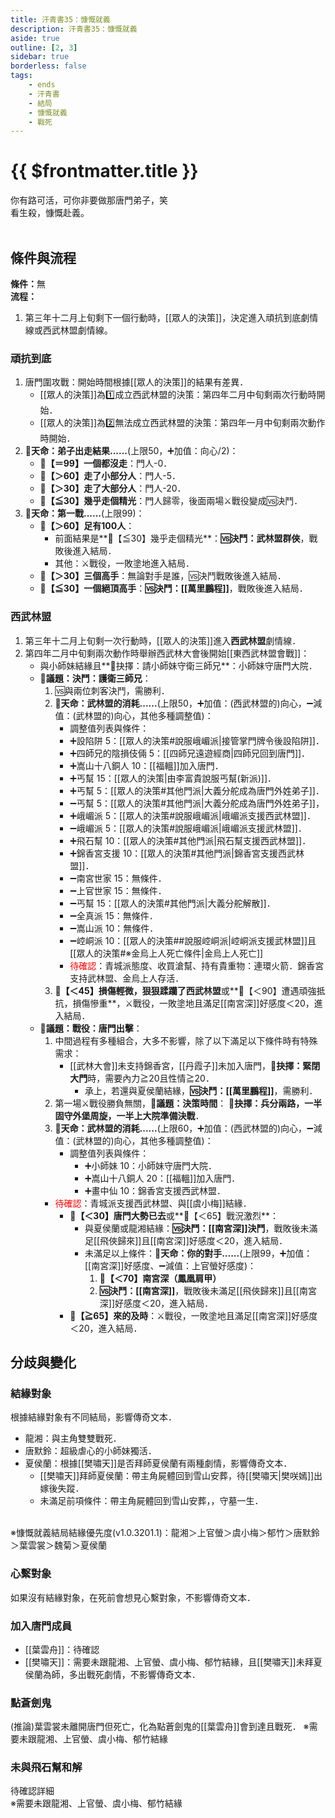 ```yaml
---
title: 汗青書35：慷慨就義
description: 汗青書35：慷慨就義
aside: true
outline: [2, 3]
sidebar: true
borderless: false
tags:
    - ends
    - 汗青書
    - 結局
    - 慷慨就義
    - 戰死
---
```


# {{ $frontmatter.title }}

<EndBackground no=35 title="慷慨就義">
你有路可活，可你非要做那唐門弟子，笑<br>
看生殺，慷慨赴義。<br>
<br>
<!-- 此處因排版, 放入部分空行, 無理由請勿移除 -->
</EndBackground>

## 條件與流程
<b>條件：</b>無<br>
<b>流程：</b><br>
1. 第三年十二月上旬剩下一個行動時，[[眾人的決策]]，決定進入頑抗到底劇情線或西武林盟劇情線。

### 頑抗到底
1. 唐門圍攻戰：開始時間根據[[眾人的決策]]的結果有差異．
   + [[眾人的決策]]為1️⃣成立西武林盟的決策：第四年二月中旬剩兩次行動時開始．
   + [[眾人的決策]]為2️⃣無法成立西武林盟的決策：第四年一月中旬剩兩次動作時開始．
2. **🎲天命：弟子出走結果......**(上限50，➕加值：向心/2)：
   + **🧾【＝99】一個都沒走**：門人-0．
   + **🧾【＞60】走了小部分人**：門人-5．
   + **🧾【＞30】走了大部分人**：門人-20．
   + **🧾【≦30】幾乎走個精光**：門人歸零，後面兩場⚔️戰役變成🆚決鬥．
3. **🎲天命：第一戰......**(上限99)：
   + **🧾【＞60】足有100人**：
     + 前面結果是**🧾【≦30】幾乎走個精光**：**🆚決鬥：武林盟群俠**，戰敗後進入結局．
     + 其他：⚔️戰役，一敗塗地進入結局．
   + **🧾【＞30】三個高手**：無論對手是誰，🆚決鬥戰敗後進入結局．
   + **🧾【≦30】一個絕頂高手**：**🆚決鬥：[[萬里鵬程]]**，戰敗後進入結局．


### 西武林盟
1. 第三年十二月上旬剩一次行動時，[[眾人的決策]]進入**西武林盟**劇情線．
2. 第四年二月中旬剩兩次動作時舉辦西武林大會後開始[[東西武林盟會戰]]：
   + 與<Girl0Icon>小師妹</Girl0Icon>結緣且**📖抉擇：請小師妹守衛三師兄**：<Girl0Icon>小師妹</Girl0Icon>守唐門大院．
   + **📜議題：決鬥：護衛三師兄**：
     1. 🆚與兩位刺客決鬥，需勝利．
     2. **🎲天命：武林盟的消耗......**(上限50，➕加值：(西武林盟的)向心，➖減值：(武林盟的)向心，其他多種調整值)：
        + 調整值列表與條件：
        - ➕設陷阱 5：[[眾人的決策#說服峨嵋派|接管掌門牌令後設陷阱]]．
        - ➕四師兄的陰損伎倆 5：[[四師兄遠遊經商|四師兄回到唐門]]．
        - ➕嵩山十八銅人 10：[[福轀]]加入唐門．
        - ➕丐幫 15：[[眾人的決策|由李富貴說服丐幫(新派)]]．
        - ➕丐幫 5：[[眾人的決策#其他門派|大義分舵成為唐門外姓弟子]]．
        - ➖丐幫 5：[[眾人的決策#其他門派|大義分舵成為唐門外姓弟子]]，
        - ➕峨嵋派 5：[[眾人的決策#說服峨嵋派|峨嵋派支援西武林盟]]．
        - ➖峨嵋派 5：[[眾人的決策#說服峨嵋派|峨嵋派支援武林盟]]．
        - ➕飛石幫 10：[[眾人的決策#其他門派|飛石幫支援西武林盟]]．
        - ➕錦香宮支援 10：[[眾人的決策#其他門派|錦香宮支援西武林盟]]．
        - ➖南宮世家 15：無條件．
        - ➖上官世家 15：無條件．
        - ➖丐幫 15：[[眾人的決策#其他門派|大義分舵解散]]．
        - ➖全真派 15：無條件．
        - ➖嵩山派 10：無條件．
        - ➖崆峒派 10：[[眾人的決策##說服崆峒派|崆峒派支援武林盟]]且[[眾人的決策#※金烏上人死亡條件|金烏上人死亡]]
        - <span style='color: Red;'>待確認</span>：青城派態度、收買滄幫、持有貴重物：連環火箭．錦香宮支持武林盟、金烏上人存活．
     3. **🧾【＜45】損傷輕微，狠狠蹂躪了西武林盟**或**🧾【＜90】遭遇頑強抵抗，損傷慘重**，⚔️戰役，一敗塗地且滿足[[南宮深]]好感度＜20，進入結局．
   + **📜議題：戰役：唐門出擊**：
     1. 中間過程有多種組合，大多不影響，除了以下滿足以下條件時有特殊需求：
        + [[武林大會]]未支持錦香宮，[[丹霞子]]未加入唐門，**📖抉擇：緊閉大門**時，需要內力≧20且性情≧20．
          + 承上，若還與<Girl5Icon>夏侯蘭</Girl5Icon>結緣，**🆚決鬥：[[萬里鵬程]]**，需勝利．
     2. 第一場⚔️戰役勝負無關，**📜議題：決策時間**： **📖抉擇：兵分兩路，一半固守外堡周旋，一半上大院準備決戰**．
     3. **🎲天命：武林盟的消耗......**(上限60，➕加值：(西武林盟的)向心，➖減值：(武林盟的)向心，其他多種調整值)：
        + 調整值列表與條件：
          - ➕小師妹 10：<Girl0Icon>小師妹</Girl0Icon>守唐門大院．
          - ➕嵩山十八銅人 20：[[福轀]]加入唐門．
          - ➕畫中仙 10：錦香宮支援西武林盟．
     - <span style='color: Red;'>待確認</span>：青城派支援西武林盟、與[[虞小梅]]結緣．
        + **🧾【＜30】唐門大勢已去**或**🧾【＜65】戰況激烈**：
          + 與<Girl5Icon>夏侯蘭</Girl5Icon>或<Girl8Icon>龍湘</Girl8Icon>結緣：**🆚決鬥：[[南宮深]]決鬥**，戰敗後未滿足[[飛俠歸來]]且[[南宮深]]好感度＜20，進入結局．
          + 未滿足以上條件：**🎲天命：你的對手......**(上限99，➕加值：[[南宮深]]好感度、➖減值：<Girl4Icon>上官螢</Girl4Icon>好感度)：
            1. **🧾【＜70】南宮深（鳳凰肩甲）**
            2. **🆚決鬥：[[南宮深]]**，戰敗後未滿足[[飛俠歸來]]且[[南宮深]]好感度＜20，進入結局．
        + **🧾【≧65】來的及時**：⚔️戰役，一敗塗地且滿足[[南宮深]]好感度＜20，進入結局．


## 分歧與變化

### 結緣對象
根據結緣對象有不同結局，影響傳奇文本．
+ <Girl8Icon>龍湘</Girl8Icon>：與主角雙雙戰死．
+ <Girl0Icon>唐默鈴</Girl0Icon>：超級虐心的<Girl0Icon>小師妹</Girl0Icon>獨活．
+ <Girl5Icon>夏侯蘭</Girl5Icon>：根據[[樊嘯天]]是否拜師<Girl5Icon>夏侯蘭</Girl5Icon>有兩種劇情，影響傳奇文本．
  + [[樊嘯天]]拜師<Girl5Icon>夏侯蘭</Girl5Icon>：帶主角屍體回到雪山安葬，待[[樊嘯天|樊咲嫣]]出嫁後失蹤．
  + 未滿足前項條件：帶主角屍體回到雪山安葬，，守墓一生．

<br>※慷慨就義結局結緣優先度(v1.0.3201.1)：<Girl8Icon>龍湘</Girl8Icon>＞<Girl4Icon>上官螢</Girl4Icon>＞<Girl3Icon>虞小梅</Girl3Icon>＞<Girl6Icon>郁竹</Girl6Icon>＞<Girl0Icon>唐默鈴</Girl0Icon>＞<Girl2Icon>葉雲裳</Girl2Icon>＞<Girl7Icon>魏菊</Girl7Icon>＞<Girl5Icon>夏侯蘭</Girl5Icon>

### 心繫對象
如果沒有結緣對象，在死前會想見心繫對象，不影響傳奇文本．

### 加入唐門成員
+ [[葉雲舟]]：待確認
+ [[樊嘯天]]：需要未跟<Girl8Icon>龍湘</Girl8Icon>、<Girl4Icon>上官螢</Girl4Icon>、<Girl3Icon>虞小梅</Girl3Icon>、<Girl6Icon>郁竹</Girl6Icon>結緣，且[[樊嘯天]]未拜<Girl5Icon>夏侯蘭</Girl5Icon>為師，多出戰死劇情，不影響傳奇文本．

### 點蒼劍鬼
(推論)<Girl2Icon>葉雲裳</Girl2Icon>未離開唐門但死亡，化為點蒼劍鬼的[[葉雲舟]]會到達且戰死．
※需要未跟<Girl8Icon>龍湘</Girl8Icon>、<Girl4Icon>上官螢</Girl4Icon>、<Girl3Icon>虞小梅</Girl3Icon>、<Girl6Icon>郁竹</Girl6Icon>結緣

### 未與飛石幫和解
待確認詳細<br>
※需要未跟<Girl8Icon>龍湘</Girl8Icon>、<Girl4Icon>上官螢</Girl4Icon>、<Girl3Icon>虞小梅</Girl3Icon>、<Girl6Icon>郁竹</Girl6Icon>結緣

